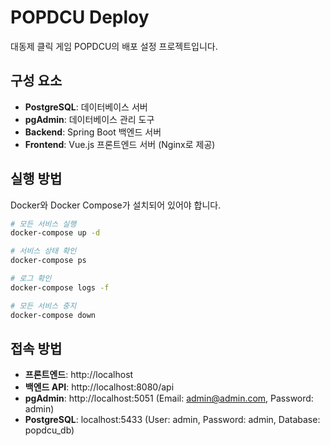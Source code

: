 # POPDCU Deploy

대동제 클릭 게임 POPDCU의 배포 설정 프로젝트입니다.

## 구성 요소

- **PostgreSQL**: 데이터베이스 서버
- **pgAdmin**: 데이터베이스 관리 도구
- **Backend**: Spring Boot 백엔드 서버
- **Frontend**: Vue.js 프론트엔드 서버 (Nginx로 제공)

## 실행 방법

Docker와 Docker Compose가 설치되어 있어야 합니다.

```bash
# 모든 서비스 실행
docker-compose up -d

# 서비스 상태 확인
docker-compose ps

# 로그 확인
docker-compose logs -f

# 모든 서비스 중지
docker-compose down
```

## 접속 방법

- **프론트엔드**: http://localhost
- **백엔드 API**: http://localhost:8080/api
- **pgAdmin**: http://localhost:5051 (Email: admin@admin.com, Password: admin)
- **PostgreSQL**: localhost:5433 (User: admin, Password: admin, Database: popdcu_db)
